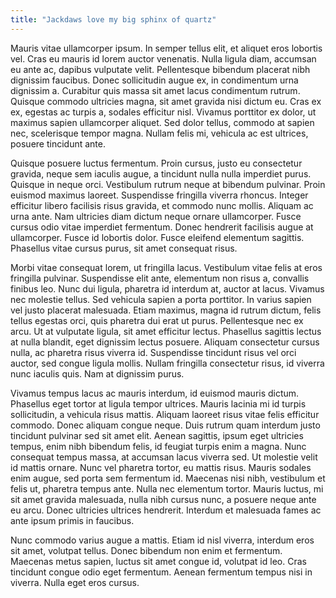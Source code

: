 ```yaml
---
title: "Jackdaws love my big sphinx of quartz"
---
```


Mauris vitae ullamcorper ipsum. In semper tellus elit, et aliquet eros lobortis vel. Cras eu mauris id lorem auctor venenatis. Nulla ligula diam, accumsan eu ante ac, dapibus vulputate velit. Pellentesque bibendum placerat nibh dignissim faucibus. Donec sollicitudin augue ex, in condimentum urna dignissim a. Curabitur quis massa sit amet lacus condimentum rutrum. Quisque commodo ultricies magna, sit amet gravida nisi dictum eu. Cras ex ex, egestas ac turpis a, sodales efficitur nisl. Vivamus porttitor ex dolor, ut maximus sapien ullamcorper aliquet. Sed dolor tellus, commodo at sapien nec, scelerisque tempor magna. Nullam felis mi, vehicula ac est ultrices, posuere tincidunt ante.

Quisque posuere luctus fermentum. Proin cursus, justo eu consectetur gravida, neque sem iaculis augue, a tincidunt nulla nulla imperdiet purus. Quisque in neque orci. Vestibulum rutrum neque at bibendum pulvinar. Proin euismod maximus laoreet. Suspendisse fringilla viverra rhoncus. Integer efficitur libero facilisis risus gravida, et commodo nunc mollis. Aliquam ac urna ante. Nam ultricies diam dictum neque ornare ullamcorper. Fusce cursus odio vitae imperdiet fermentum. Donec hendrerit facilisis augue at ullamcorper. Fusce id lobortis dolor. Fusce eleifend elementum sagittis. Phasellus vitae cursus purus, sit amet consequat risus.

Morbi vitae consequat lorem, ut fringilla lacus. Vestibulum vitae felis at eros fringilla pulvinar. Suspendisse elit ante, elementum non risus a, convallis finibus leo. Nunc dui ligula, pharetra id interdum at, auctor at lacus. Vivamus nec molestie tellus. Sed vehicula sapien a porta porttitor. In varius sapien vel justo placerat malesuada. Etiam maximus, magna id rutrum dictum, felis tellus egestas orci, quis pharetra dui erat ut purus. Pellentesque nec ex arcu. Ut at vulputate ligula, sit amet efficitur lectus. Phasellus sagittis lectus at nulla blandit, eget dignissim lectus posuere. Aliquam consectetur cursus nulla, ac pharetra risus viverra id. Suspendisse tincidunt risus vel orci auctor, sed congue ligula mollis. Nullam fringilla consectetur risus, id viverra nunc iaculis quis. Nam at dignissim purus.

Vivamus tempus lacus ac mauris interdum, id euismod mauris dictum. Phasellus eget tortor at ligula tempor ultrices. Mauris lacinia mi id turpis sollicitudin, a vehicula risus mattis. Aliquam laoreet risus vitae felis efficitur commodo. Donec aliquam congue neque. Duis rutrum quam interdum justo tincidunt pulvinar sed sit amet elit. Aenean sagittis, ipsum eget ultricies tempus, enim nibh bibendum felis, id feugiat turpis enim a magna. Nunc consequat tempus massa, at accumsan lacus viverra sed. Ut molestie velit id mattis ornare. Nunc vel pharetra tortor, eu mattis risus. Mauris sodales enim augue, sed porta sem fermentum id. Maecenas nisi nibh, vestibulum et felis ut, pharetra tempus ante. Nulla nec elementum tortor. Mauris luctus, mi sit amet gravida malesuada, nulla nibh cursus nunc, a posuere neque ante eu arcu. Donec ultricies ultrices hendrerit. Interdum et malesuada fames ac ante ipsum primis in faucibus.

Nunc commodo varius augue a mattis. Etiam id nisl viverra, interdum eros sit amet, volutpat tellus. Donec bibendum non enim et fermentum. Maecenas metus sapien, luctus sit amet congue id, volutpat id leo. Cras tincidunt congue odio eget fermentum. Aenean fermentum tempus nisi in viverra. Nulla eget eros cursus.
